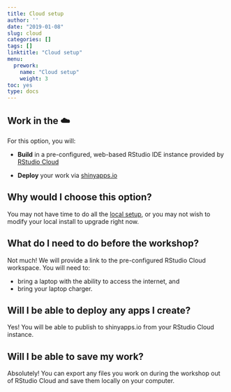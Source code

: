 ```yaml
---
title: Cloud setup
author: ''
date: "2019-01-08"
slug: cloud
categories: []
tags: []
linktitle: "Cloud setup"
menu:
  prework:
    name: "Cloud setup"
    weight: 3
toc: yes
type: docs
---
```


## Work in the :cloud:

For this option, you will:

- **Build** in a pre-configured, web-based RStudio IDE instance provided by [RStudio Cloud](http://rstudio.cloud)
    
- **Deploy** your work via [shinyapps.io](http://www.shinyapps.io/)

## Why would I choose this option?

You may not have time to do all the [local setup](../local), or you may not wish to modify your local install to upgrade right now.

## What do I need to do before the workshop?

Not much! We will provide a link to the pre-configured RStudio Cloud workspace. You will need to:

- bring a laptop with the ability to access the internet, and
- bring your laptop charger.

## Will I be able to deploy any apps I create?

Yes! You will be able to publish to shinyapps.io from your RStudio Cloud instance.

## Will I be able to save my work?

Absolutely! You can export any files you work on during the workshop out of RStudio Cloud and save them locally on your computer.
